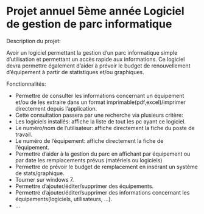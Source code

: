 Projet annuel 5ème année
Logiciel de gestion de parc informatique
================

Description du projet:

Avoir un logiciel permettant la gestion d’un parc informatique simple d’utilisation et permettant un accès rapide aux informations.
Ce logiciel devra permettre également d’aider à prévoir le budget de renouvellement d’équipement à partir de statistiques et/ou graphiques.


Fonctionnalités:

- Permettre de consulter les informations concernant un équipement et/ou de les extraire dans un format imprimable(pdf,excel)/imprimer directement depuis l’application.
- Cette consultation passera par une recherche via plusieurs critère:
- Les logiciels installés: affiche la liste de tout les pc ayant ce logiciel.
- Le numéro/nom de l’utilisateur: affiche directement la fiche du poste de travail.
- Le numéro de l’équipement: affiche directement la fiche de l’équipement.
- Permettre d’aider à la gestion du parc en affichant par équipement ou par date les remplacements prévus (matériels ou logiciels)
- Permettre de prévoir le budget de remplacement en insérant un système de stats/graphique.
- Tourner sur windows 7.
- Permettre d’ajouter/éditer/supprimer des équipements.
- Permettre d’ajouter/éditer/supprimer des informations concernant les équipements(logiciels, utilisateurs, …).
- ...
